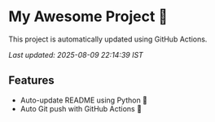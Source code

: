 # My Awesome Project 🚀

This project is automatically updated using GitHub Actions.

_Last updated: 2025-08-09 22:14:39 IST_

## Features
- Auto-update README using Python 🐍
- Auto Git push with GitHub Actions 🤖
